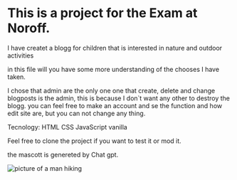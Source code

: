 # This is a project for the Exam at Noroff. 
I have createt a blogg for children that is interested in nature and outdoor activities

in this file will you have some more understanding of the chooses I have taken. 

I chose that admin are the only one one that create, delete and change blogposts is the admin, this is because I don`t want any other to destroy the blogg. 
you can feel free to make an account and se the function and how edit site are, but you can not change any thing. 

Tecnology: 
HTML 
CSS 
JavaScript vanilla

Feel free to clone the project if you want to test it or mod it. 

the mascott is genereted by Chat gpt. 

![picture of a man hiking](https://images.unsplash.com/photo-1465311440653-ba9b1d9b0f5b?q=80&w=3132&auto=format&fit=crop&ixlib=rb-4.0.3&ixid=M3wxMjA3fDB8MHxwaG90by1wYWdlfHx8fGVufDB8fHx8fA%3D%3D)
